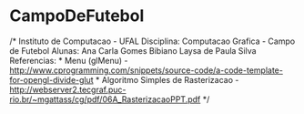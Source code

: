 # CampoDeFutebol
/*     Instituto de Computacao - UFAL     Disciplina: Computacao Grafica - Campo de Futebol     Alunas: Ana Carla Gomes Bibiano             Laysa de Paula Silva     Referencias:          * Menu (glMenu) - http://www.cprogramming.com/snippets/source-code/a-code-template-for-opengl-divide-glut         * Algoritmo Simples de Rasterizacao -http://webserver2.tecgraf.puc-rio.br/~mgattass/cg/pdf/06A_RasterizacaoPPT.pdf  */

